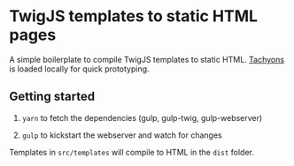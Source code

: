 # TwigJS templates to static HTML pages

A simple boilerplate to compile TwigJS templates to static HTML. [Tachyons](http://tachyons.io) is loaded locally for quick prototyping.

## Getting started

1) `yarn` to fetch the dependencies (gulp, gulp-twig, gulp-webserver)

2) `gulp` to kickstart the webserver and watch for changes

Templates in `src/templates` will compile to HTML in the `dist` folder.
